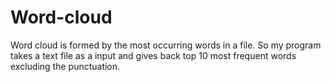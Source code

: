 # Word-cloud
Word cloud is formed by the most occurring words in a file. So my program takes a text file as a input and gives back top 10 most frequent words excluding the punctuation.
